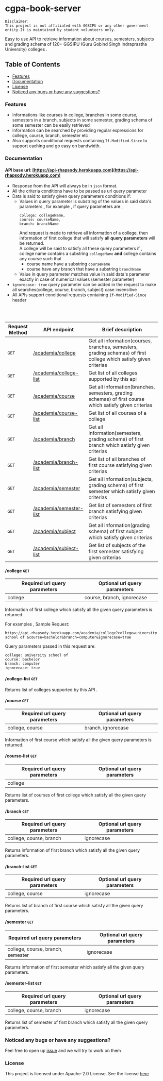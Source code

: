 # cgpa-book-server
```
Disclaimer:
This project is not affiliated with GGSIPU or any other government entity.It is maintained by student volunteers only.
```
Easy to use API to retrieve information about courses, semesters, subjects and grading schema of 120+ GGSIPU (Guru Gobind Singh Indraprastha University) colleges .

## Table of Contents
- [Features](#features)
- [Documentation](#documentation)
- [License](#license)
- [Noticed any bugs or have any suggestions?](#noticed-any-bugs-or-have-any-suggestions)

### Features
- Informations like courses in college, branches in some course, semesters in a branch, subjects in some semester,
  grading schema of some semester can be easily retrieved
- Information can be searched by providing regular expressions for college, course, branch, semester etc
- Also supports conditional requests containing `If-Modified-Since` to support caching and go easy on bandwidth.

### Documentation
#### API base url: [https://api-rhapsody.herokuapp.com](https://api-rhapsody.herokuapp.com)

- Response from the API will always be in `json` format.
- All the criteria conditions have to be passed as url query parameter
- Data is said to satisfy given query parameters conditions if:
  - Values in query parameter is substring of the values in said data's parameters , for example , if query parameters are ,
    ```
    college: collegeName,
    course: courseName,
    branch: branchName
    ```
    And request is made to retrieve all information of a college, then information of first college that will satisfy **all
    query parameters** will be returned.   
    A college will be said to satisfy all these query parameters if , college name contains a substring `collegeName` **and**
    college contains any course such that 
      - course name have a substring `courseName` 
      - course have any branch that have a substring `branchName`
   - Value in query parameter matches value in said data's parameter exactly in case of numerical values (semester parameter)
- `ignorecase: true` query parameter can be added in the request to make all searches(college, course, branch, subject) case insensitive  
- All APIs support conditional requests containing `If-Modified-Since` header 
  
 <br /> 
 <br />
 
| Request Method| API endpoint                  | Brief description                                                                                                                 |
|---------------|-------------------------------|-----------------------------------------------------------------------------------------------------------------------------------|
|`GET`          |[/academia/college](#college-get)          | Get all information(courses, branches, semesters, grading schemas) of first college which satisfy given criterias                 |                
|`GET`          |[/academia/college-list](#college-list-get)     | Get list of all colleges supported by this api                                                                                    |
|`GET`          |[/academia/course](#course-get)           | Get all information(branches, semesters, grading schemas) of first course which satisfy given criterias                           |                  
|`GET`          |[/academia/course-list](#course-list-get)      | Get list of all courses of a college                                                                                              |   
|`GET`          |[/academia/branch](#branch-get)           | Get all information(semesters, grading schema) of first branch which satisfy given criterias                                      |       
|`GET`          |[/academia/branch-list](#branch-list-get)      | Get list of all branches of first course satisfying given criterias                                                               |   
|`GET`          |[/academia/semester]()         | Get all information(subjects, grading schema) of first semester which satisfy given criterias                                     |        
|`GET`          |[/academia/semester-list]()    | Get list of semesters of first branch satisfying given criterias                                                                  |   
|`GET`          |[/academia/subject]()          | Get all information(grading schema) of first subject which satisfy given criterias                                                |   
|`GET`          |[/academia/subject-list]()     | Get list of subjects of the first semester satisfying given criterias                                                             |   


#### /college `GET`

| Required url query parameters | Optional url query parameters |
| ------------------------------| ----------------------------- |
| college                       | course, branch, ignorecase    |


Information of first college which satisfy all the given query parameters is returned .

For examples , 
Sample Request: 
```
https://api-rhapsody.herokuapp.com/academia/college?college=university school of &course=bachelor&branch=computer&ignorecase=true
```

Query parameters passed in this request are:
```
college: university school of 
course: bachelor
branch: computer
ignorecase: true
```

 #### /college-list `GET`
 
 Returns list of colleges supported by this API .
 
 #### /course `GET`
 
| Required url query parameters | Optional url query parameters |
| ------------------------------| ----------------------------- |
| college, course               |  branch, ignorecase           |

Information of first course which satisfy all the given query parameters is returned.

#### /course-list `GET`

| Required url query parameters | Optional url query parameters |
| ------------------------------| ----------------------------- |
| college                       |                               |

Returns list of courses of first college which satisfy all the given query parameters.

#### /branch `GET`

| Required url query parameters | Optional url query parameters |
| ------------------------------| ----------------------------- |
| college, course, branch       | ignorecase                    |

Returns information of first branch which satisfy all the given query parameters.

#### /branch-list `GET`

| Required url query parameters | Optional url query parameters |
| ------------------------------| ----------------------------- |
| college, course               | ignorecase                    |

Returns list of branch of first course which satisfy all the given query parameters.

#### /semester `GET`

| Required url query parameters           | Optional url query parameters |
| ----------------------------------------| ----------------------------- |
| college, course, branch, semester       | ignorecase                    |

Returns information of first semester which satisfy all the given query parameters.

#### /semester-list `GET`

| Required url query parameters | Optional url query parameters |
| ------------------------------| ----------------------------- |
| college, course, branch       | ignorecase                    |

Returns list of semester of first branch which satisfy all the given query parameters.

### Noticed any bugs or have any suggestions?

Feel free to open up [issue](https://github.com/XploreX/cgpa-book-server/issues) and we will try to work on them

### License
This project is licensed under Apache-2.0 License. See the license [here](/LICENSE)
